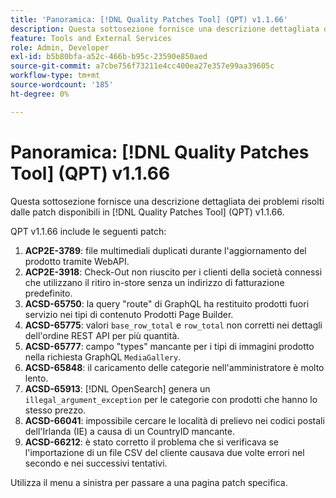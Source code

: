 ```yaml
---
title: 'Panoramica: [!DNL Quality Patches Tool] (QPT) v1.1.66'
description: Questa sottosezione fornisce una descrizione dettagliata dei problemi risolti dalle patch disponibili in  [!DNL Quality Patches Tool] (QPT) v1.1.66.
feature: Tools and External Services
role: Admin, Developer
exl-id: b5b80bfa-a52c-466b-b95c-23590e850aed
source-git-commit: a7cbe756f73211e4cc400ea27e357e99aa39605c
workflow-type: tm+mt
source-wordcount: '185'
ht-degree: 0%

---
```


# Panoramica: [!DNL Quality Patches Tool] (QPT) v1.1.66

Questa sottosezione fornisce una descrizione dettagliata dei problemi risolti dalle patch disponibili in [!DNL Quality Patches Tool] (QPT) v1.1.66.

QPT v1.1.66 include le seguenti patch:
1. **ACP2E-3789**: file multimediali duplicati durante l&#39;aggiornamento del prodotto tramite WebAPI.
1. **ACP2E-3918**: Check-Out non riuscito per i clienti della società connessi che utilizzano il ritiro in-store senza un indirizzo di fatturazione predefinito.
1. **ACSD-65750**: la query &quot;route&quot; di GraphQL ha restituito prodotti fuori servizio nei tipi di contenuto Prodotti Page Builder.
1. **ACSD-65775**: valori `base_row_total` e `row_total` non corretti nei dettagli dell&#39;ordine REST API per più quantità.
1. **ACSD-65777**: campo &quot;types&quot; mancante per i tipi di immagini prodotto nella richiesta GraphQL `MediaGallery`.
1. **ACSD-65848**: il caricamento delle categorie nell&#39;amministratore è molto lento.
1. **ACSD-65913**: [!DNL OpenSearch] genera un `illegal_argument_exception` per le categorie con prodotti che hanno lo stesso prezzo.
1. **ACSD-66041**: impossibile cercare le località di prelievo nei codici postali dell&#39;Irlanda (IE) a causa di un CountryID mancante.
1. **ACSD-66212**: è stato corretto il problema che si verificava se l&#39;importazione di un file CSV del cliente causava due volte errori nel secondo e nei successivi tentativi.

Utilizza il menu a sinistra per passare a una pagina patch specifica.
